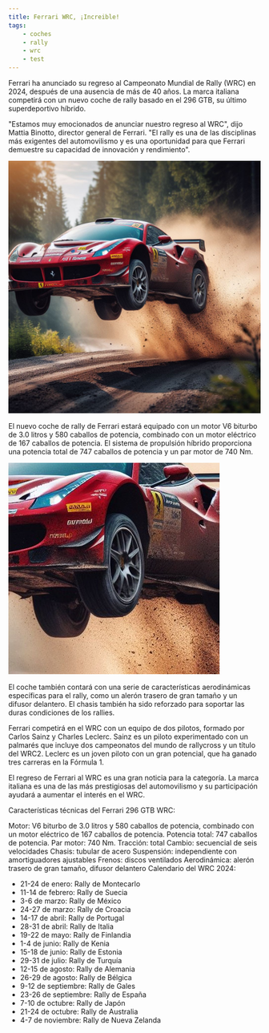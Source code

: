 ```yaml
---
title: Ferrari WRC, ¡Increible!
tags: 
    - coches
    - rally
    - wrc
    - test
---
```


Ferrari ha anunciado su regreso al Campeonato Mundial de Rally (WRC) en 2024, después de una ausencia de más de 40 años. La marca italiana competirá con un nuevo coche de rally basado en el 296 GTB, su último superdeportivo híbrido.

"Estamos muy emocionados de anunciar nuestro regreso al WRC", dijo Mattia Binotto, director general de Ferrari. "El rally es una de las disciplinas más exigentes del automovilismo y es una oportunidad para que Ferrari demuestre su capacidad de innovación y rendimiento".

![El ferrari volando en las pruebas](ferrari-wrc.jpeg)

El nuevo coche de rally de Ferrari estará equipado con un motor V6 biturbo de 3.0 litros y 580 caballos de potencia, combinado con un motor eléctrico de 167 caballos de potencia. El sistema de propulsión híbrido proporciona una potencia total de 747 caballos de potencia y un par motor de 740 Nm.

![El ferrari volando en las pruebas del pasado fin de semana en el trazado de finlandia](ferrari-wrc2.jpeg)

El coche también contará con una serie de características aerodinámicas específicas para el rally, como un alerón trasero de gran tamaño y un difusor delantero. El chasis también ha sido reforzado para soportar las duras condiciones de los rallies.

Ferrari competirá en el WRC con un equipo de dos pilotos, formado por Carlos Sainz y Charles Leclerc. Sainz es un piloto experimentado con un palmarés que incluye dos campeonatos del mundo de rallycross y un título del WRC2. Leclerc es un joven piloto con un gran potencial, que ha ganado tres carreras en la Fórmula 1.

El regreso de Ferrari al WRC es una gran noticia para la categoría. La marca italiana es una de las más prestigiosas del automovilismo y su participación ayudará a aumentar el interés en el WRC.

Características técnicas del Ferrari 296 GTB WRC:

Motor: V6 biturbo de 3.0 litros y 580 caballos de potencia, combinado con un motor eléctrico de 167 caballos de potencia.
Potencia total: 747 caballos de potencia.
Par motor: 740 Nm.
Tracción: total
Cambio: secuencial de seis velocidades
Chasis: tubular de acero
Suspensión: independiente con amortiguadores ajustables
Frenos: discos ventilados
Aerodinámica: alerón trasero de gran tamaño, difusor delantero
Calendario del WRC 2024:

- 21-24 de enero: Rally de Montecarlo
- 11-14 de febrero: Rally de Suecia
- 3-6 de marzo: Rally de México
- 24-27 de marzo: Rally de Croacia
- 14-17 de abril: Rally de Portugal
- 28-31 de abril: Rally de Italia
- 19-22 de mayo: Rally de Finlandia
- 1-4 de junio: Rally de Kenia
- 15-18 de junio: Rally de Estonia
- 29-31 de julio: Rally de Turquía
- 12-15 de agosto: Rally de Alemania
- 26-29 de agosto: Rally de Bélgica
- 9-12 de septiembre: Rally de Gales
- 23-26 de septiembre: Rally de España
- 7-10 de octubre: Rally de Japón
- 21-24 de octubre: Rally de Australia
- 4-7 de noviembre: Rally de Nueva Zelanda
